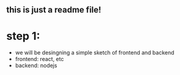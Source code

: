 ## this is just a readme file!

# step 1:
 - we will be desingning a simple sketch of frontend and backend 
 - frontend: react, etc
 -  backend: nodejs